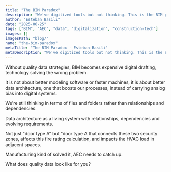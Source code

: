 ```yaml
---
title: "The BIM Paradox"
description: "We've digitized tools but not thinking. This is the BIM paradox."
author: "Esteban Basili"
date: "2025-06-25"
tags: ["BIM", "AEC", "data", "digitalization", "construction-tech"]
images: []
imagesPath: "blog/"
name: "the-bim-paradox"
metaTitle: "The BIM Paradox - Esteban Basili"
metaDescription: "We've digitized tools but not thinking. This is the BIM paradox."
---
```


Without quality data strategies, BIM becomes expensive digital drafting, technology solving the wrong problem.

It is not about better modeling software or faster machines, it is about better data architecture, one that boosts our processes, instead of carrying analog bias into digital systems.

We're still thinking in terms of files and folders rather than relationships and dependencies. 

Data architecture as a living system with relationships, dependencies and evolving requirements.

Not just "door type A" but "door type A that connects these two security zones, affects this fire rating calculation, and impacts the HVAC load in adjacent spaces.

Manufacturing kind of solved it, AEC needs to catch up.

What does quality data look like for you? 